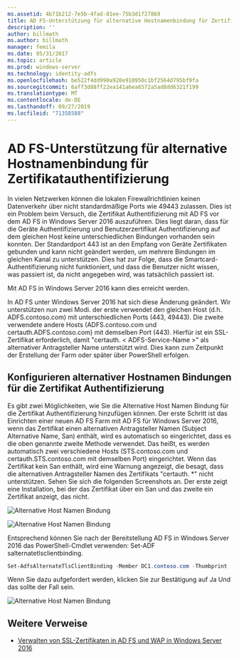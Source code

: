 ```yaml
---
ms.assetid: 4b71b212-7e5b-4fad-81ee-75b3d1f27869
title: AD FS-Unterstützung für alternative Hostnamenbindung für Zertifikatauthentifizierung
description: ''
author: billmath
ms.author: billmath
manager: femila
ms.date: 05/31/2017
ms.topic: article
ms.prod: windows-server
ms.technology: identity-adfs
ms.openlocfilehash: be522f4dd990a920e910950c1bf2564d795bf9fa
ms.sourcegitcommit: 6aff3d88ff22ea141a6ea6572a5ad8dd6321f199
ms.translationtype: MT
ms.contentlocale: de-DE
ms.lasthandoff: 09/27/2019
ms.locfileid: "71358588"
---
```

# <a name="ad-fs-support-for-alternate-hostname-binding-for-certificate-authentication"></a>AD FS-Unterstützung für alternative Hostnamenbindung für Zertifikatauthentifizierung

In vielen Netzwerken können die lokalen Firewallrichtlinien keinen Datenverkehr über nicht standardmäßige Ports wie 49443 zulassen. Dies ist ein Problem beim Versuch, die Zertifikat Authentifizierung mit AD FS vor dem AD FS in Windows Server 2016 auszuführen. Dies liegt daran, dass für die Geräte Authentifizierung und Benutzerzertifikat Authentifizierung auf dem gleichen Host keine unterschiedlichen Bindungen vorhanden sein konnten. Der Standardport 443 ist an den Empfang von Geräte Zertifikaten gebunden und kann nicht geändert werden, um mehrere Bindungen im gleichen Kanal zu unterstützen. Dies hat zur Folge, dass die Smartcard-Authentifizierung nicht funktioniert, und dass die Benutzer nicht wissen, was passiert ist, da nicht angegeben wird, was tatsächlich passiert ist.  
  
Mit AD FS in Windows Server 2016 kann dies erreicht werden.
  
In AD FS unter Windows Server 2016 hat sich diese Änderung geändert. Wir unterstützen nun zwei Modi. der erste verwendet den gleichen Host (d.h. ADFS.contoso.com) mit unterschiedlichen Ports (443, 49443). Die zweite verwendete andere Hosts (ADFS.contoso.com und certauth.ADFS.contoso.com) mit demselben Port (443). Hierfür ist ein SSL-Zertifikat erforderlich, damit "certauth. < ADFS-Service-Name >" als alternativer Antragsteller Name unterstützt wird. Dies kann zum Zeitpunkt der Erstellung der Farm oder später über PowerShell erfolgen.  
  
## <a name="how-to-configure-alternate-host-name-binding-for-certificate-authentication"></a>Konfigurieren alternativer Hostnamen Bindungen für die Zertifikat Authentifizierung  
Es gibt zwei Möglichkeiten, wie Sie die Alternative Host Namen Bindung für die Zertifikat Authentifizierung hinzufügen können. Der erste Schritt ist das Einrichten einer neuen AD FS Farm mit AD FS für Windows Server 2016, wenn das Zertifikat einen alternativen Antragsteller Namen (Subject Alternative Name, San) enthält, wird es automatisch so eingerichtet, dass es die oben genannte zweite Methode verwendet. Das heißt, es werden automatisch zwei verschiedene Hosts (STS.contoso.com und certauth.STS.contoso.com mit demselben Port) eingerichtet. Wenn das Zertifikat kein San enthält, wird eine Warnung angezeigt, die besagt, dass die alternativen Antragsteller Namen des Zertifikats "certauth. *" nicht unterstützen. Sehen Sie sich die folgenden Screenshots an. Der erste zeigt eine Installation, bei der das Zertifikat über ein San und das zweite ein Zertifikat anzeigt, das nicht.  
  
![Alternative Host Namen Bindung](media/AD-FS-support-for-alternate-hostname-binding-for-certificate-authentication/ADFS_CA_1.png)  
  
![Alternative Host Namen Bindung](media/AD-FS-support-for-alternate-hostname-binding-for-certificate-authentication/ADFS_CA_2.png)  
  
Entsprechend können Sie nach der Bereitstellung AD FS in Windows Server 2016 das PowerShell-Cmdlet verwenden: Set-ADF salternatetlsclientbinding.
  
```powershell
Set-AdfsAlternateTlsClientBinding -Member DC1.contoso.com -Thumbprint '<thumbprint of cert>'
```

Wenn Sie dazu aufgefordert werden, klicken Sie zur Bestätigung auf Ja  Und das sollte der Fall sein.

![Alternative Host Namen Bindung](media/AD-FS-support-for-alternate-hostname-binding-for-certificate-authentication/ADFS_CA_3.png)

## <a name="additional-references"></a>Weitere Verweise

* [Verwalten von SSL-Zertifikaten in AD FS und WAP in Windows Server 2016](../operations/Manage-SSL-Certificates-AD-FS-WAP-2016.md)
